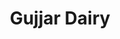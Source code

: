 ---
title: "Gujjar Dairy"
url: /karachi/gujjar-dairy-v2rw-ggx-martin-rd-martin-quarters-east-nafeesabad/
shop: dairy
---
